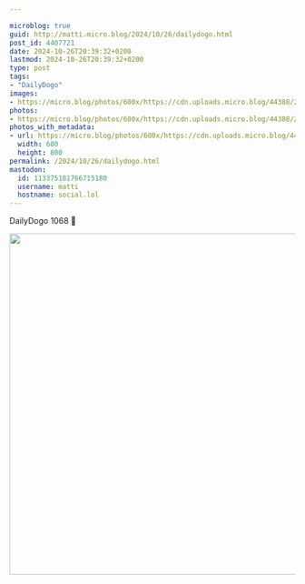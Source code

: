 ```yaml
---

microblog: true
guid: http://matti.micro.blog/2024/10/26/dailydogo.html
post_id: 4407721
date: 2024-10-26T20:39:32+0200
lastmod: 2024-10-26T20:39:32+0200
type: post
tags:
- "DailyDogo"
images:
- https://micro.blog/photos/600x/https://cdn.uploads.micro.blog/44388/2024/d43e7099146540d6a7b2a8e542bbe136.jpg
photos:
- https://micro.blog/photos/600x/https://cdn.uploads.micro.blog/44388/2024/d43e7099146540d6a7b2a8e542bbe136.jpg
photos_with_metadata:
- url: https://micro.blog/photos/600x/https://cdn.uploads.micro.blog/44388/2024/d43e7099146540d6a7b2a8e542bbe136.jpg
  width: 600
  height: 800
permalink: /2024/10/26/dailydogo.html
mastodon:
  id: 113375181766715180
  username: matti
  hostname: social.lol
---
```

DailyDogo 1068 🐶

<img src="/media/uploads/2024/d43e7099146540d6a7b2a8e542bbe136.jpg" width="600" alt="" />

